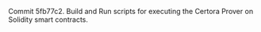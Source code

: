 Commit 5fb77c2.                    Build and Run scripts for executing the Certora Prover on Solidity smart contracts.